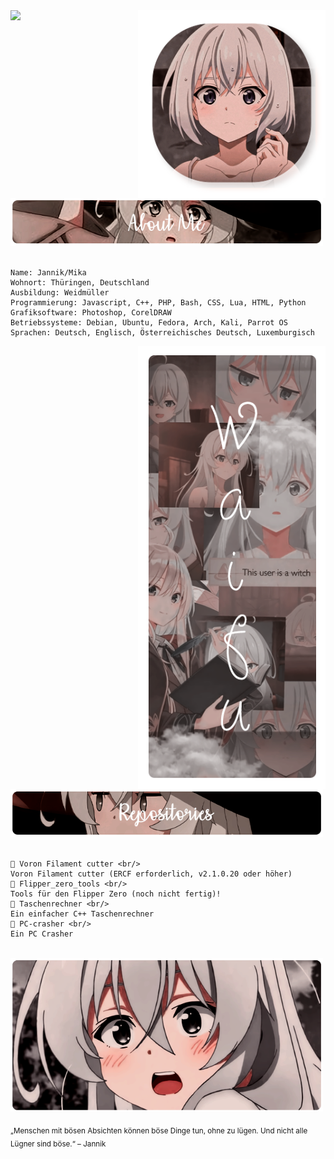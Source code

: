 <div>
  <img src="https://discord.c99.nl/widget/theme-2/431176686659174410.png">
  <img src="./img/Profile-elaina.png" width="300" align="right" />
  <br/>
  <img src="./img/AboutMe-elaina.png" width="500" />
  <br/>
  <br/>

    Name: Jannik/Mika
    Wohnort: Thüringen, Deutschland
    Ausbildung: Weidmüller
    Programmierung: Javascript, C++, PHP, Bash, CSS, Lua, HTML, Python
    Grafiksoftware: Photoshop, CorelDRAW
    Betriebssysteme: Debian, Ubuntu, Fedora, Arch, Kali, Parrot OS
    Sprachen: Deutsch, Englisch, Österreichisches Deutsch, Luxemburgisch

  <img src="./img/Waifu-elainaa.png" width="300" align="right" />
  <br/>
  <img src="./img/Repo-elaina.png" width="500" />
  <br/>
  <br/>

    📗 Voron Filament cutter <br/>
    Voron Filament cutter (ERCF erforderlich, v2.1.0.20 oder höher)
    📘 Flipper_zero_tools <br/>
    Tools für den Flipper Zero (noch nicht fertig)!
    📙 Taschenrechner <br/>
    Ein einfacher C++ Taschenrechner
    📒 PC-crasher <br/>
    Ein PC Crasher

  <br/>
  <img src="./img/banner-elainaa.png" width="500" /><br/>

<sub> „Menschen mit bösen Absichten können böse Dinge tun, ohne zu lügen. Und nicht alle Lügner sind böse.“ – Jannik </sub>
  <!--
  <img src="https://metrics.lecoq.io/Eilaluth?template=classic&base.header=0&base.activity=0&base.community=0&base.repositories=0&base.metadata=0&repositories=1&repositories=100&repositories.batch=100&repositories.forks=false&repositories.affiliations=owner&repositories.featured=Eilaluth%2FAyano%2CEilaluth%2FKyoko%2CEilaluth%2FKanna%2CEilaluth%2FHotaru%2CEilaluth%2FMocha&config.timezone=Asia%2FJakart"  />
  -->
</div>
